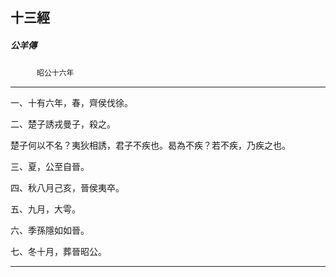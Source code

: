 

## 十三經

##### 公羊傳
　　　`昭公十六年`

* * *

一、十有六年，春，齊侯伐徐。

二、楚子誘戎曼子，殺之。

楚子何以不名？夷狄相誘，君子不疾也。曷為不疾？若不疾，乃疾之也。

三、夏，公至自晉。

四、秋八月己亥，晉侯夷卒。

五、九月，大雩。

六、季孫隱如如晉。

七、冬十月，葬晉昭公。

* * *

